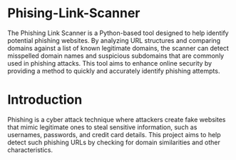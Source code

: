 # Phising-Link-Scanner
The Phishing Link Scanner is a Python-based tool designed to help identify potential phishing websites. By analyzing URL structures and comparing domains against a list of known legitimate domains, the scanner can detect misspelled domain names and suspicious subdomains that are commonly used in phishing attacks. This tool aims to enhance online security by providing a method to quickly and accurately identify phishing attempts.

# Introduction
Phishing is a cyber attack technique where attackers create fake websites that mimic legitimate ones to steal sensitive information, such as usernames, passwords, and credit card details. This project aims to help detect such phishing URLs by checking for domain similarities and other characteristics.
